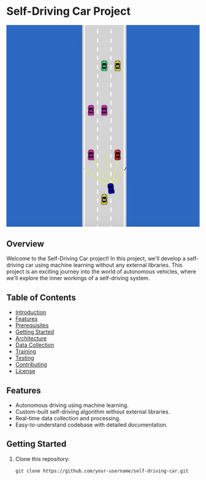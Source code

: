 # Self-Driving Car Project

![Self-Driving Car](self_driving_car_image.png)

## Overview

Welcome to the Self-Driving Car project! In this project, we'll develop a self-driving car using machine learning without any external libraries. This project is an exciting journey into the world of autonomous vehicles, where we'll explore the inner workings of a self-driving system.

## Table of Contents

- [Introduction](#self-driving-car-project)
- [Features](#features)
- [Prerequisites](#prerequisites)
- [Getting Started](#getting-started)
- [Architecture](#architecture)
- [Data Collection](#data-collection)
- [Training](#training)
- [Testing](#testing)
- [Contributing](#contributing)
- [License](#license)

## Features

- Autonomous driving using machine learning.
- Custom-built self-driving algorithm without external libraries.
- Real-time data collection and processing.
- Easy-to-understand codebase with detailed documentation.


## Getting Started

1. Clone this repository:

   ```shell
   git clone https://github.com/your-username/self-driving-car.git
